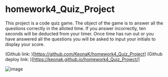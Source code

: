 # homework4_Quiz_Project

This project is a code quiz game. The object of the game is to answer all the questions correctly in the alloted time. If you answer incorrectly, ten seconds will be deducted from your timer. Once time has run out or you have answered all the questions you will be asked to input your initials to display your score.

(Github link: )[https://github.com/KeonaK/homework4_Quiz_Project]
(Github deploy link: )[https://keonak.github.io/homework4_Quiz_Project/]

![image](code_quiz.png)
